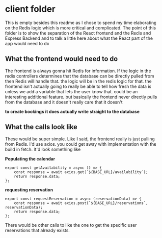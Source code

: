 # client folder

This is empty besides this readme as I chose to spend my time elaborating on the Redis logic which is more critical and complicated. The point of this folder is to show the separation of the React frontend and the Redis and Express Backend and to talk a little here about what the React part of the app would need to do

## What the frontend would need to do

The frontend is always gonna hit Redis for information. If the logic in the redis controllers determines that the database can be directly pulled from then Redis will handle that. the logic will be in the redis logic for that. the frontend isn't actually going to really be able to tell how fresh the data is unless we add a variable that lets the user know that. could be an interesting additional feature. but basically the frontend never directly pulls from the database and it doesn't really care that it doesn't

**to create bookings it does actually write straight to the database**

## What the calls look like

These would be super simple. Like I said, the frontend really is just pulling from Redis. I'd use axios. you could get away with implementation with the build in fetch. It'd look something like

**Populating the calendar**

```
export const getAvailability = async () => {
    const response = await axios.get(`${BASE_URL}/availability`);
    return response.data;
};
```

**requesting reservation**

```
export const requestReservation = async (reservationData) => {
    const response = await axios.post(`${BASE_URL}/reservations`, reservationData);
    return response.data;
};
```

There would be other calls to like the one to get the specific user reservations that already exists.
